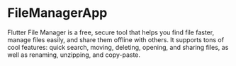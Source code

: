# FileManagerApp
Flutter File Manager is a free, secure tool that helps you find file faster, manage files easily, and share them offline with others. It supports tons of cool features: quick search, moving, deleting, opening, and sharing files, as well as renaming, unzipping, and copy-paste.
